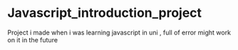# Javascript_introduction_project
Project i made when i was learning javascript in uni , full of error might work on it in the future

